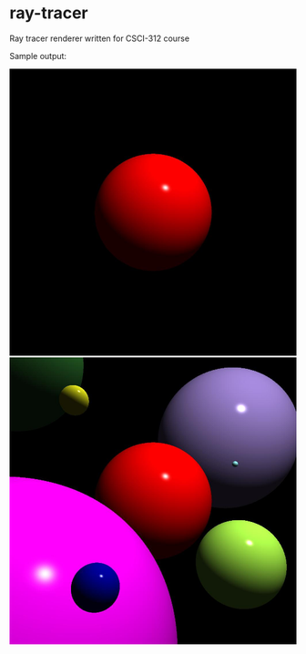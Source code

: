# ray-tracer
Ray tracer renderer written for CSCI-312 course

Sample output:

![alt text](https://github.com/tdroche/ray-tracer/blob/master/ray-tracer/sample-output/img1.jpg)
![alt text](https://github.com/tdroche/ray-tracer/blob/master/ray-tracer/sample-output/img2.jpg)
